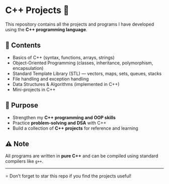 # C++ Projects 🚀  

This repository contains all the projects and programs I have developed using the **C++ programming language**.  

## 📂 Contents  
- Basics of C++ (syntax, functions, arrays, strings)  
- Object-Oriented Programming (classes, inheritance, polymorphism, encapsulation)  
- Standard Template Library (STL) — vectors, maps, sets, queues, stacks  
- File handling and exception handling  
- Data Structures & Algorithms (implemented in C++)  
- Mini-projects in C++  

## 🎯 Purpose  
- Strengthen my **C++ programming and OOP skills**  
- Practice **problem-solving and DSA** with C++  
- Build a collection of **C++ projects** for reference and learning  

## ⚠️ Note  
All programs are written in **pure C++** and can be compiled using standard compilers like `g++`.  

---  

⭐ Don’t forget to star this repo if you find the projects useful!  

